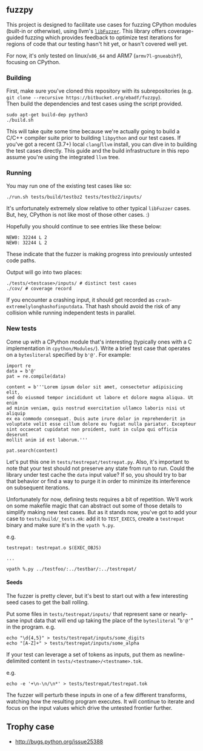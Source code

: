 
## fuzzpy
This project is designed to facilitate use cases for fuzzing
CPython modules (built-in or otherwise), using llvm's
[`libFuzzer`](http://llvm.org/docs/LibFuzzer.html).  This library offers
coverage-guided fuzzing which provides feedback to optimize test iterations
for regions of code that our testing hasn't hit yet, or hasn't covered well
yet.

For now, it's only tested on linux/`x86_64` and ARM7 (`armv7l-gnueabihf`),
focusing on CPython.

### Building

First, make sure you've cloned this repository with its subrepositories (e.g.
  `git clone --recursive https://bitbucket.org/ebadf/fuzzpy`).  
Then build the dependencies and test cases using the script provided.  

    sudo apt-get build-dep python3
    ./build.sh

This will take quite some time because we're actually going to build a C/C++
compiler suite prior to building `libpython` and our test cases.  If you've
got a recent (3.7+) local `clang`/`llvm` install, you can dive in to building
the test cases directly.  This guide and the build infrastructure in this
repo assume you're using the integrated `llvm` tree.

### Running
You may run one of the existing test cases like so:

    ./run.sh tests/build/testbz2 tests/testbz2/inputs/

It's unfortunately extremely slow relative to other typical `libFuzzer` cases.
But, hey, CPython is not like most of those other cases.  :)

Hopefully you should continue to see entries like these below:

    NEW0: 32244 L 2
    NEW0: 32244 L 2

These indicate that the fuzzer is making progress into previously
untested code paths.

Output will go into two places:

    ./tests/<testcase>/inputs/ # distinct test cases
    ./cov/ # coverage record

If you encounter a crashing input, it should get recorded as
`crash-extremelylonghashofinputdata`.  That hash should avoid the risk of
any collision while running independent tests in parallel.

### New tests

Come up with a CPython module that's interesting (typically ones with a C
  implementation in `cpython/Modules/`).  Write a brief test case that operates
  on a `bytesliteral` specified by `b'@'`.  For example:

    import re
    data = b'@'
    pat = re.compile(data)

    content = b'''Lorem ipsum dolor sit amet, consectetur adipisicing elit,
    sed do eiusmod tempor incididunt ut labore et dolore magna aliqua. Ut enim
    ad minim veniam, quis nostrud exercitation ullamco laboris nisi ut aliquip
    ex ea commodo consequat. Duis aute irure dolor in reprehenderit in
    voluptate velit esse cillum dolore eu fugiat nulla pariatur. Excepteur
    sint occaecat cupidatat non proident, sunt in culpa qui officia deserunt
    mollit anim id est laborum.'''

    pat.search(content)

Let's put this one in `tests/testrepat/testrepat.py`.  Also, it's important
to note that your test should not preserve any state from run to run.  Could
the library under test cache the `data` input value?  If so, you should try
to bar that behavior or find a way to purge it in order to minimize its
interference on subsequent iterations.

Unfortunately for now, defining tests requires a bit of repetition.  We'll
work on some makefile magic that can abstract out some of those details
to simplify making new test cases.  But as it stands now, you've got to add
your case to `tests/build/_tests.mk`: add it to `TEST_EXECS`, create a `testrepat` binary and make sure it's in the `vpath %.py`.

e.g.

    testrepat: testrepat.o $(EXEC_OBJS)

    ...

    vpath %.py ../testfoo/:../testbar/:../testrepat/

#### Seeds
The fuzzer is pretty clever, but it's best to start out with a few
interesting seed cases to get the ball rolling.

Put some files in `tests/testrepat/inputs/` that represent sane or nearly-sane
input data that will end up taking the place of the `bytesliteral`
"`b'@'`" in the program.
e.g.

    echo "\d{4,5}" > tests/testrepat/inputs/some_digits
    echo "[A-Z]+" > tests/testrepat/inputs/some_alpha

If your test can leverage a set of tokens as inputs, put them as
newline-delimited content in `tests/<testname>/<testname>.tok`.

e.g.

    echo -e '+\n-\n/\n*' > tests/testrepat/testrepat.tok


The fuzzer will perturb these inputs in one of a few different transforms,
watching how the resulting program executes.  It will continue to iterate and
focus on the input values which drive the untested frontier further.

## Trophy case
* http://bugs.python.org/issue25388
